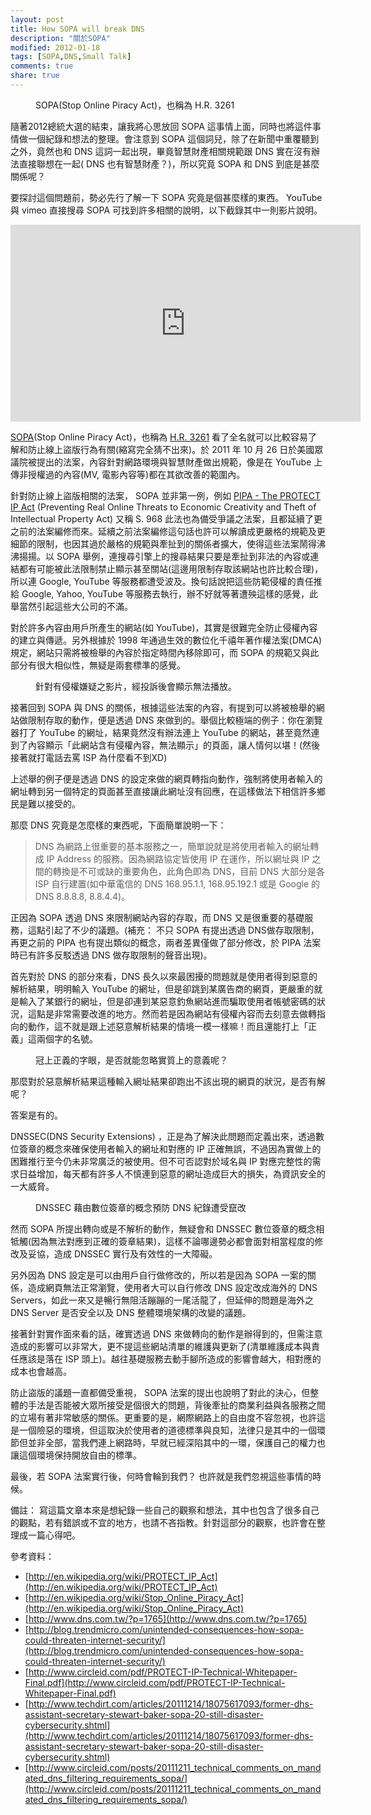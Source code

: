 ```yaml
---
layout: post
title: How SOPA will break DNS
description: "關於SOPA"
modified: 2012-01-18
tags: [SOPA,DNS,Small Talk]
comments: true
share: true
---
```


<figure class="half">
    <img src="http://1.bp.blogspot.com/-VyMW-xGkvqk/TxMLaa5IfXI/AAAAAAAAAAg/bAoiloaAfTI/s400/IMG_2882_large_JPG_verge_medium_landscape.jpg" alt="">
    <figcaption>SOPA(Stop Online Piracy Act)，也稱為 H.R. 3261</figcaption>
</figure>

隨著2012總統大選的結束，讓我將心思放回 SOPA 這事情上面，同時也將這件事情做一個紀錄和想法的整理。會注意到 SOPA 這個詞兒，除了在新聞中重覆聽到之外，竟然也和 DNS 這詞一起出現，畢竟智慧財產相關規範跟 DNS 實在沒有辦法直接聯想在一起( DNS 也有智慧財產？)，所以究竟 SOPA 和 DNS 到底是甚麼關係呢？

要探討這個問題前，勢必先行了解一下 SOPA 究竟是個甚麼樣的東西。
YouTube 與 vimeo 直接搜尋 SOPA 可找到許多相關的說明，以下截錄其中一則影片說明。

<iframe width="560" height="315" src="http://vimeo.com/31100268" frameborder="0"> </iframe>

[SOPA](http://en.wikipedia.org/wiki/Stop_Online_Piracy_Act)(Stop Online Piracy Act)，也稱為 [H.R. 3261](http://hdl.loc.gov/loc.uscongress/legislation.112hr3261) 看了全名就可以比較容易了解和防止線上盜版行為有關(縮寫完全猜不出來)。於 2011 年 10 月 26 日於美國眾議院被提出的法案，內容針對網路環境與智慧財產做出規範，像是在 YouTube 上傳非授權過的內容(MV, 電影內容等)都在其欲改善的範圍內。

針對防止線上盜版相關的法案， SOPA 並非第一例，例如  [PIPA - The PROTECT IP Act](http://en.wikipedia.org/wiki/PROTECT_IP_Act) (Preventing Real Online Threats to Economic Creativity and Theft of Intellectual Property Act) 又稱 S. 968 此法也為備受爭議之法案，且都延續了更之前的法案編修而來。延續之前法案編修這句話也許可以解讀成更嚴格的規範及更細節的限制，也因其過於嚴格的規範與牽扯到的關係者擴大，使得這些法案鬧得沸沸揚揚。以 SOPA 舉例，連搜尋引擎上的搜尋結果只要是牽扯到非法的內容或連結都有可能被此法限制禁止顯示甚至關站(這邊用限制存取該網站也許比較合理)，所以連 Google, YouTube 等服務都遭受波及。換句話說把這些防範侵權的責任推給 Google, Yahoo, YouTube 等服務去執行，辦不好就等著遭殃這樣的感覺，此舉當然引起這些大公司的不滿。

對於許多內容由用戶所產生的網站(如 YouTube)，其實是很難完全防止侵權內容的建立與傳遞。另外根據於 1998 年通過生效的數位化千禧年著作權法案(DMCA)規定，網站只需將被檢舉的內容於指定時間內移除即可，而 SOPA 的規範又與此部分有很大相似性，無疑是兩套標準的感覺。

<figure class="half">
  <img src="http://2.bp.blogspot.com/-KLa18wAbmBs/TxVHMgyAS3I/AAAAAAAAAAo/SSf9Dzlfi1U/s1600/youtube.png" alt="">
  <figcaption>針對有侵權嫌疑之影片，經投訴後會顯示無法播放。</figcaption>
</figure>

接著回到 SOPA 與 DNS 的關係，根據這些法案的內容，有提到可以將被檢舉的網站做限制存取的動作，便是透過  DNS 來做到的。舉個比較極端的例子：你在瀏覽器打了 YouTube 的網址，結果竟然沒有辦法連上 YouTube 的網站，甚至竟然連到了內容顯示「此網站含有侵權內容，無法顯示」的頁面，讓人情何以堪！(然後接著就打電話去罵 ISP 為什麼看不到XD)

上述舉的例子便是透過 DNS 的設定來做的網頁轉指向動作，強制將使用者輸入的網址轉到另一個特定的頁面甚至直接讓此網址沒有回應，在這樣做法下相信許多鄉民是難以接受的。

那麼 DNS 究竟是怎麼樣的東西呢，下面簡單說明一下：

> DNS 為網路上很重要的基本服務之一，簡單說就是將使用者輸入的網址轉成 IP Address 的服務。因為網路協定皆使用 IP 在運作，所以網址與 IP 之間的轉換是不可或缺的重要角色，此角色即為 DNS，目前 DNS 大部分是各 ISP 自行建置(如中華電信的 DNS 168.95.1.1, 168.95.192.1 或是 Google 的 DNS 8.8.8.8, 8.8.4.4)。

正因為 SOPA 透過 DNS 來限制網站內容的存取，而 DNS 又是很重要的基礎服務，這點引起了不少的議題。(補充： 不只 SOPA 有提出透過 DNS做存取限制，再更之前的 PIPA 也有提出類似的概念，兩者差異僅做了部分修改，於 PIPA 法案時已有許多反駁透過 DNS 做存取限制的聲音出現)。

首先對於 DNS 的部分來看，DNS 長久以來最困擾的問題就是使用者得到惡意的解析結果，明明輸入 YouTube 的網址，但是卻跳到某廣告商的網頁，更嚴重的就是輸入了某銀行的網址，但是卻連到某惡意釣魚網站進而騙取使用者帳號密碼的狀況，這點是非常需要改進的地方。然而若是因為網站有侵權內容而去刻意去做轉指向的動作，這不就是跟上述惡意解析結果的情境一模一樣嘛！而且還能打上「正義」這兩個字的名號。

<figure class="half">
  <img src="http://4.bp.blogspot.com/-YY9obznH-Fc/TxMLMggWOvI/AAAAAAAAAAY/kJ6yeIv_J9Q/s400/11548378_3f3489.jpg" alt="">
  <figcaption>冠上正義的字眼，是否就能忽略實質上的意義呢？</figcaption>
</figure>

那麼對於惡意解析結果這種輸入網址結果卻跑出不該出現的網頁的狀況，是否有解呢？

答案是有的。

DNSSEC(DNS Security Extensions) ，正是為了解決此問題而定義出來，透過數位簽章的概念來確保使用者輸入的網址和對應的 IP 正確無誤，不過因為實做上的困難推行至今仍未非常廣泛的被使用。但不可否認對於域名與 IP 對應完整性的需求日益增加，每天都有許多人不慎連到惡意的網址造成巨大的損失，為資訊安全的一大威脅。

<figure class="half">
  <img src="http://2.bp.blogspot.com/-bLqZOdOUdpw/TxWzfBJWmeI/AAAAAAAAAC4/_YfIKQhV4Rk/s400/dnssec2.png" alt="">
  <figcaption>DNSSEC 藉由數位簽章的概念預防 DNS 紀錄遭受竄改</figcaption>
</figure>

然而 SOPA 所提出轉向或是不解析的動作，無疑會和 DNSSEC 數位簽章的概念相牴觸(因為無法對應到正確的簽章結果)，這樣不論哪邊勢必都會面對相當程度的修改及妥協，造成 DNSSEC 實行及有效性的一大障礙。

另外因為 DNS 設定是可以由用戶自行做修改的，所以若是因為 SOPA 一案的關係，造成網頁無法正常瀏覽，使用者大可以自行修改 DNS 設定改成海外的 DNS Servers，如此一來又是暢行無阻活蹦蹦的一尾活龍了，但延伸的問題是海外之 DNS Server 是否安全以及 DNS 整體環境架構的改變的議題。

接著針對實作面來看的話，確實透過 DNS 來做轉向的動作是辦得到的，但需注意造成的影響可以非常大，更不提這些網站清單的維護與更新了(清單維護成本與責任應該是落在 ISP 頭上)。越往基礎服務去動手腳所造成的影響會越大，相對應的成本也會越高。

防止盜版的議題一直都備受重視， SOPA 法案的提出也說明了對此的決心，但整體的手法是否能被大眾所接受是個很大的問題，背後牽扯的商業利益與各服務之間的立場有著非常敏感的關係。更重要的是，網際網路上的自由度不容忽視，也許這是一個險惡的環境，但這取決於使用者的道德標準與良知，法律只是其中的一個環節但並非全部，當我們連上網路時，早就已經深陷其中的一環，保護自己的權力也讓這個環境保持開放自由的標準。

最後，若 SOPA 法案實行後，何時會輪到我們？ 也許就是我們忽視這些事情的時候。

備註：
寫這篇文章本來是想紀錄一些自己的觀察和想法，其中也包含了很多自己的觀點，若有錯誤或不宜的地方，也請不吝指教。針對這部分的觀察，也許會在整理成一篇心得吧。

參考資料：
* [http://en.wikipedia.org/wiki/PROTECT_IP_Act](http://en.wikipedia.org/wiki/PROTECT_IP_Act)
* [http://en.wikipedia.org/wiki/Stop_Online_Piracy_Act](http://en.wikipedia.org/wiki/Stop_Online_Piracy_Act)
* [http://www.dns.com.tw/?p=1765](http://www.dns.com.tw/?p=1765)
* [http://blog.trendmicro.com/unintended-consequences-how-sopa-could-threaten-internet-security/](http://blog.trendmicro.com/unintended-consequences-how-sopa-could-threaten-internet-security/)
* [http://www.circleid.com/pdf/PROTECT-IP-Technical-Whitepaper-Final.pdf](http://www.circleid.com/pdf/PROTECT-IP-Technical-Whitepaper-Final.pdf)
* [http://www.techdirt.com/articles/20111214/18075617093/former-dhs-assistant-secretary-stewart-baker-sopa-20-still-disaster-cybersecurity.shtml](http://www.techdirt.com/articles/20111214/18075617093/former-dhs-assistant-secretary-stewart-baker-sopa-20-still-disaster-cybersecurity.shtml)
* [http://www.circleid.com/posts/20111211_technical_comments_on_mandated_dns_filtering_requirements_sopa/](http://www.circleid.com/posts/20111211_technical_comments_on_mandated_dns_filtering_requirements_sopa/)



